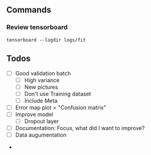 ## Commands
### Review tensorboard
```
tensorboard --logdir logs/fit
```

## Todos
- [ ] Good validation batch
  - [ ] High variance
  - [ ] New pictures
  - [ ] Don't use Training dataset
  - [ ] Include Meta
- [ ] Error map plot = "Confusion matrix"
- [ ] Improve model
  - [ ] Dropout layer
- [ ] Documentation: Focus, what did I want to improve? 
- [ ] Data augumentation
- 